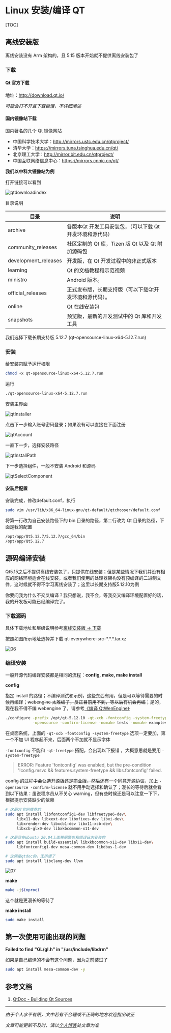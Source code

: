 # Linux 安装/编译 QT

[TOC]

## 离线安装版

离线安装没有 Arm 架构的，且 5.15 版本开始就不提供离线安装包了

### 下载

#### Qt 官方下载

地址：<http://download.qt.io/>

*可能会打不开且下载巨慢，不详细阐述*



#### 国内镜像站下载

国内著名的几个 Qt 镜像网站

- 中国科学技术大学：<http://mirrors.ustc.edu.cn/qtproject/>
- 清华大学：<https://mirrors.tuna.tsinghua.edu.cn/qt/>
- 北京理工大学：<http://mirror.bit.edu.cn/qtproject/>
- 中国互联网络信息中心：<https://mirrors.cnnic.cn/qt/>

**我们以中科大镜像站为例**

打开链接可以看到

![qtdownloadindex](img/001/01.png)

目录说明

| 目录                 | 说明                                                      |
| -------------------- | --------------------------------------------------------- |
| archive              | 各版本Qt 开发工具安装包，（可以下载 Qt 开发环境和源代码） |
| community_releases   | 社区定制的 Qt 库，Tizen 版 Qt 以及 Qt 附加源码包          |
| development_releases | 开发版，在 Qt 开发过程中的非正式版本                      |
| learning             | Qt 的文档教程和示范视频                                   |
| ministro             | Android 版本。                                            |
| official_releases    | 正式发布版，长期支持版（可以下载Qt开发环境和源代码）。    |
| online               | Qt 在线安装包                                             |
| snapshots            | 预览版，最新的开发测试中的 Qt 库和开发工具                |

我们选择下载长期支持版 5.12.7 (qt-opensource-linux-x64-5.12.7.run)



### 安装

给安装包赋予运行权限

```bash
chmod +x qt-opensource-linux-x64-5.12.7.run
```

运行

```bash
./qt-opensource-linux-x64-5.12.7.run
```

安装主界面

![qtInstaller](img/001/02.png)

点击下一步输入账号密码登录；如果没有可以直接在下面注册

![qtAccount](img/001/03.png)

一直下一步，选择安装路径

![qtInstallPath](img/001/04.png)

下一步选择组件，一般不安装 Android 和源码

![qtSelectComponent](img/001/05.png)



#### 安装后配置

安装完成，修改default.conf，执行

```bash
sudo vim /usr/lib/x86_64-linux-gnu/qt-default/qtchooser/default.conf
```

将第一行改为自己安装路径下的 bin 目录的路径，第二行改为 Qt 目录的路径，下面是我的配置

```bash
/opt/app/Qt5.12.7/5.12.7/gcc_64/bin
/opt/app/Qt5.12.7
```



## 源码编译安装

Qt5.15之后不提供离线安装包了，只提供在线安装；但是某些情况下我们并没有相应的网络环境适合在线安装，或者我们使用的处理器架构没有预编译的二进制文件，这时候就不得不学习离线安装了；这里以长期支持版5.12.10为例

你要问我为什么不交叉编译？我只想说，我不会，等我交叉编译环境配置好的话，我的开发板可能已经编译完了。

### 下载源码

具体下载地址和层级说明参考[离线安装版 -> 下载](#下载)

按照如图所示地址选择并下载 qt-everywhere-src-\*.\*.\*.tar.xz

![06](img/001/06.png)

### 编译安装

一般开源代码编译安装都是相同的流程：**config, make, make install**

**config**

指定 install 的路径；不编译测试和示例，这些东西有用，但是可以等待需要的时候再编译；~~webengine 太难编了，反正目前用不到，等以后有机会再编~~；是的，现在我不得不编 webengine 了，请参考[《编译 QtWenEngine》](006_CompileQtWenEngine.md)

```bash
./configure -prefix /opt/qt-5.12.10 -qt-xcb -fontconfig -system-freetype \
            -opensource -confirm-license -nomake tests -nomake examples -skip webengine
```

在桌面系统，上面的 `-qt-xcb -fontconfig -system-freetype` 选项一定要加，第一个不加 UI 程序起不来，后面两个不加就不显示字体

 `-fontconfig` 不能和  `-qt-freetype` 搭配，会出现以下报错 ，大概意思就是要用 `-system-freetype`

> ERROR: Feature 'fontconfig' was enabled, but the pre-condition '!config.msvc && features.system-freetype && libs.fontconfig' failed.

~~config 的过程中会让选开源版还是商业版，然后还有一个同意开源协议~~，加上 `-opensource -confirm-license` 就不用手动选择和确认了；漫长的等待后就会看到以下结果：虽说程序员从不关心 warning，但有些时候还是可以注意一下下，根据提示安装缺少的依赖

```bash
# 这是QT官网推荐的
sudo apt install libfontconfig1-dev libfreetype6-dev\
     libx11-dev libxext-dev libxfixes-dev libxi-dev\
     libxrender-dev libxcb1-dev libx11-xcb-dev\
     libxcb-glx0-dev libxkbcommon-x11-dev

# 这是我在ubuntu 20.04上面根据警告和错误日志安装的
sudo apt install build-essential libxkbcommon-x11-dev libx11-dev\
     libfontconfig1-dev mesa-common-dev libdbus-1-dev

# 这俩是qtdoc的，无所谓了
sudo apt install libclang-dev llvm
```

![07](img/001/07.png)

**make**

```bash
make -j$(nproc)
```

这个就是更漫长的等待了

**make install**

```bash
sudo make install
```



## 第一次使用可能出现的问题

**Failed to find "GL/gl.h" in "/usr/include/libdrm"**

如果是自己编译的不会有这个问题，因为之前装过了

```bash
sudo apt install mesa-common-dev -y
```



## 参考文档

1. [QtDoc - Building Qt Sources](https://doc.qt.io/qt-5/build-sources.html)



---
*由于个人水平有限，文中若有不合理或不正确的地方欢迎指出改正*

*文章可能更新不及时，请以[个人博客](https://zcteo.top/)处文章为准*




